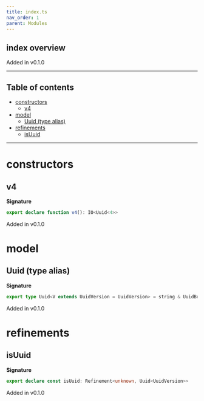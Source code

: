 ```yaml
---
title: index.ts
nav_order: 1
parent: Modules
---
```


## index overview

Added in v0.1.0

---

<h2 class="text-delta">Table of contents</h2>

- [constructors](#constructors)
  - [v4](#v4)
- [model](#model)
  - [Uuid (type alias)](#uuid-type-alias)
- [refinements](#refinements)
  - [isUuid](#isuuid)

---

# constructors

## v4

**Signature**

```ts
export declare function v4(): IO<Uuid<4>>
```

Added in v0.1.0

# model

## Uuid (type alias)

**Signature**

```ts
export type Uuid<V extends UuidVersion = UuidVersion> = string & UuidBrand<V>
```

Added in v0.1.0

# refinements

## isUuid

**Signature**

```ts
export declare const isUuid: Refinement<unknown, Uuid<UuidVersion>>
```

Added in v0.1.0
